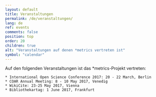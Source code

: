 ```yaml
---
layout: default
title: Veranstaltungen
permalink: /de/veranstaltungen/
lang: de
ref: events
comments: false
position: top
order: 20
children: true
alt: "Veranstaltungen auf denen *metrics vertreten ist"
symbol: "calendar"
---
```

Auf den folgenden Veranstaltungen ist das &ast;metrics-Projekt vertreten:

    * International Open Science Conference 2017: 20 - 22 March, Berlin
    * COAR Annual Meeting: 8 - 10 May 2017, Venedig
    * WikiCite: 23-25 May 2017, Vienna
    * Bibliothekartag: 1 June 2017, Frankfurt
